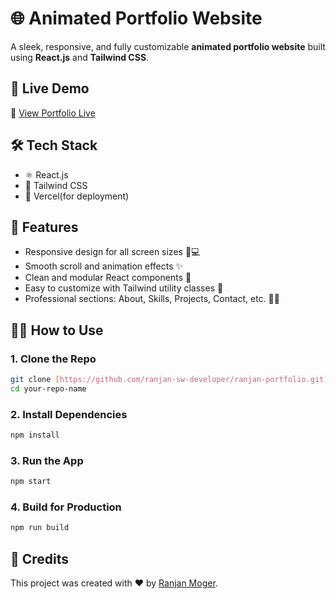 # 🌐 Animated Portfolio Website

A sleek, responsive, and fully customizable **animated portfolio website** built using **React.js** and **Tailwind CSS**.

## 🚀 Live Demo

🔗 [View Portfolio Live](https://ranjan-moger.netlify.app/)

## 🛠️ Tech Stack

- ⚛️ React.js
- 🎨 Tailwind CSS
- 💾 Vercel(for deployment)

## 📁 Features

- Responsive design for all screen sizes 📱💻
- Smooth scroll and animation effects ✨
- Clean and modular React components 🧩
- Easy to customize with Tailwind utility classes 🎯
- Professional sections: About, Skills, Projects, Contact, etc. 👨‍💻

## 🧑‍💻 How to Use

### 1. Clone the Repo

```bash
git clone [https://github.com/ranjan-sw-developer/ranjan-portfolio.git]
cd your-repo-name
```

### 2. Install Dependencies

```bash
npm install
```

### 3. Run the App

```bash
npm start
```

### 4. Build for Production

```bash
npm run build
```

## 🌟 Credits

This project was created with ❤️ by [Ranjan Moger](https://ranjan-moger.netlify.app/).
